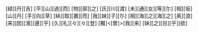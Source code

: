 [緑][丹][吉] [平][山][過][而] [物][部][之] [氏][川][渡] [未][通][女][等][尓] [相][坂][山][丹] [手][向][草] [絲][取][置][而] [我][妹][子][尓] [相][海][之][海][之] [奥][浪] [来][因][濱][邊][乎] [久][礼][々][々][登] [獨]<[曽]>[我][来] [妹][之][目][乎][欲]
